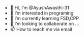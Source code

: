 - 👋 Hi, I’m @AyushAwasthi-31
- 👀 I’m interested in programing
- 🌱 I’m currently learning FSD,CPP
- 💞️ I’m looking to collaborate on ...
- 📫 How to reach me via email

<!---
AyushAwasthi-31/AyushAwasthi-31 is a ✨ special ✨ repository because its `README.md` (this file) appears on your GitHub profile.
You can click the Preview link to take a look at your changes.
--->
